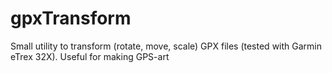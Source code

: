 # gpxTransform
Small utility to transform (rotate, move, scale) GPX files (tested with Garmin eTrex 32X). Useful for making GPS-art
